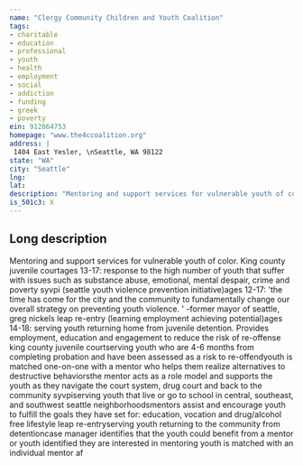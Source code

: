 ```yaml
---
name: "Clergy Community Children and Youth Coalition"
tags:
- charitable
- education
- professional
- youth
- health
- employment
- social
- addiction
- funding
- greek
- poverty
ein: 912064753
homepage: "www.the4ccoalition.org"
address: |
 1404 East Yesler, \nSeattle, WA 98122
state: "WA"
city: "Seattle"
lng: 
lat: 
description: "Mentoring and support services for vulnerable youth of color. "
is_501c3: X
---
```


## Long description

Mentoring and support services for vulnerable youth of color. King county juvenile courtages 13-17: response to the high number of youth that suffer with issues such as substance abuse, emotional, mental despair, crime and poverty syvpi (seattle youth violence prevention initiative)ages 12-17: 'the time has come for the city and the community to fundamentally change our overall strategy on preventing youth violence. ' -former mayor of seattle, greg nickels leap re-entry (learning employment achieving potential)ages 14-18: serving youth returning home from juvenile detention. Provides employment, education and engagement to reduce the risk of re-offense king county juvenile courtserving youth who are 4-6 months from completing probation and have been assessed as a risk to re-offendyouth is matched one-on-one with a mentor who helps them realize alternatives to destructive behaviorsthe mentor acts as a role model and supports the youth as they navigate the court system, drug court and back to the community syvpiserving youth that live or go to school in central, southeast, and southwest seattle neighborhoodsmentors assist and encourage youth to fulfill the goals they have set for: education, vocation and drug/alcohol free lifestyle leap re-entryserving youth returning to the community from detentioncase manager identifies that the youth could benefit from a mentor or youth identified they are interested in mentoring youth is matched with an individual mentor af
